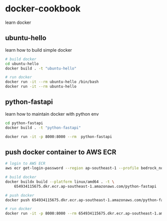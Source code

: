 # docker-cookbook
learn docker

## ubuntu-hello
learn how to build simple docker
```bash
# build docker
cd ubuntu-hello
docker build . -t "ubuntu-hello"

# run docker
docker run -it --rm ubuntu-hello /bin/bash
docker run -it --rm ubuntu-hello
```

## python-fastapi
learn how to maintain docker with python env
```bash
cd python-fastapi
docker build . -t "python-fastapi"

docker run -it -p 8000:8000 --rm  python-fastapi 
```

## push docker container to AWS ECR

```bash 
# login to AWS ECR
aws ecr get-login-password --region ap-southeast-1 --profile bedrock_nonprod | docker login --username AWS --password-stdin 654934115675.dkr.ecr.ap-southeast-1.amazonaws.com

# build docker
docker buildx build --platform linux/amd64 . -t \
    654934115675.dkr.ecr.ap-southeast-1.amazonaws.com/python-fastapi

# push docker
docker push 654934115675.dkr.ecr.ap-southeast-1.amazonaws.com/python-fastapi

# run docker
docker run -it -p 8000:8000 --rm 654934115675.dkr.ecr.ap-southeast-1.amazonaws.com/python-fastapi
```